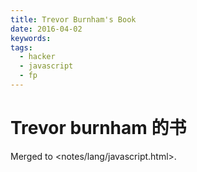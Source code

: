```yaml
---
title: Trevor Burnham's Book
date: 2016-04-02
keywords:
tags:
  - hacker
  - javascript
  - fp
---
```


Trevor burnham 的书
===================

Merged to <notes/lang/javascript.html>.
